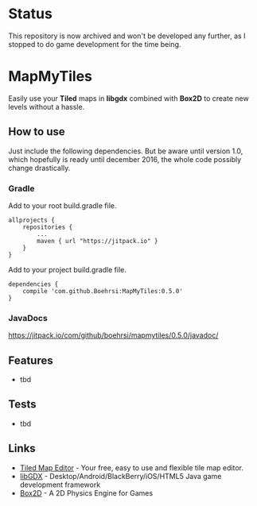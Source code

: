 # Status
This repository is now archived and won't be developed any further, as I stopped to do game development for the time being.

# MapMyTiles
Easily use your **Tiled** maps in **libgdx** combined with **Box2D** to create new levels without a hassle.

## How to use

Just include the following dependencies. But be aware until version 1.0, which 
hopefully is ready until december 2016, the whole code possibly change drastically.

### Gradle

Add to your root build.gradle file.

```
allprojects {
	repositories {
		...
		maven { url "https://jitpack.io" }
	}
}
```

Add to your project build.gradle file.

```
dependencies {
	compile 'com.github.Boehrsi:MapMyTiles:0.5.0'
}
```

### JavaDocs

https://jitpack.io/com/github/boehrsi/mapmytiles/0.5.0/javadoc/

## Features

* tbd

## Tests

* tbd

## Links
 * [Tiled Map Editor](http://www.mapeditor.org/) - Your free, easy to use and flexible tile map editor. 
 * [libGDX](https://libgdx.badlogicgames.com/) - Desktop/Android/BlackBerry/iOS/HTML5 Java game development framework
 * [Box2D](http://box2d.org/) - A 2D Physics Engine for Games
